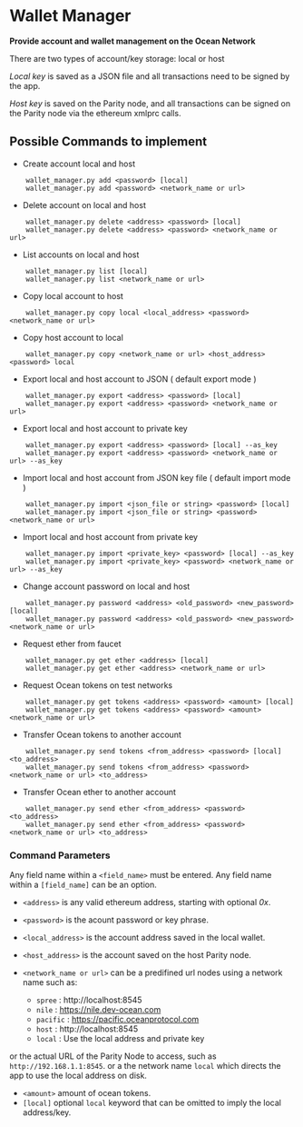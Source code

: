 # Wallet Manager

**Provide account and wallet management on the Ocean Network**

There are two types of account/key storage: local or host

*Local key* is saved as a JSON file and all transactions need to be signed by the app.

*Host key* is saved on the Parity node, and all transactions can be signed on the Parity node via the ethereum xmlprc calls.


## Possible Commands to implement

*  Create account local and host
```
    wallet_manager.py add <password> [local]
    wallet_manager.py add <password> <network_name or url>
```

*  Delete account on local and host
```
    wallet_manager.py delete <address> <password> [local]
    wallet_manager.py delete <address> <password> <network_name or url>
```

*  List accounts on local and host
```
    wallet_manager.py list [local]
    wallet_manager.py list <network_name or url>
```

*  Copy local account to host
```
    wallet_manager.py copy local <local_address> <password> <network_name or url>
```

*  Copy host account to local
```
    wallet_manager.py copy <network_name or url> <host_address> <password> local
```

*  Export local and host account to JSON ( default export mode )
```
    wallet_manager.py export <address> <password> [local]
    wallet_manager.py export <address> <password> <network_name or url>
```

*  Export local and host account to private key
```
    wallet_manager.py export <address> <password> [local] --as_key
    wallet_manager.py export <address> <password> <network_name or url> --as_key
```

*  Import local and host account from JSON key file ( default import mode )
```
    wallet_manager.py import <json_file or string> <password> [local]
    wallet_manager.py import <json_file or string> <password> <network_name or url>
```

*  Import local and host account from private key
```
    wallet_manager.py import <private_key> <password> [local] --as_key
    wallet_manager.py import <private_key> <password> <network_name or url> --as_key
```

*  Change account password on local and host
```
    wallet_manager.py password <address> <old_password> <new_password> [local]
    wallet_manager.py password <address> <old_password> <new_password> <network_name or url>
```

*  Request ether from faucet
```
    wallet_manager.py get ether <address> [local]
    wallet_manager.py get ether <address> <network_name or url>
```

*  Request Ocean tokens on test networks
```
    wallet_manager.py get tokens <address> <password> <amount> [local]
    wallet_manager.py get tokens <address> <password> <amount> <network_name or url>
```

*  Transfer Ocean tokens to another account
```
    wallet_manager.py send tokens <from_address> <password> [local] <to_address>
    wallet_manager.py send tokens <from_address> <password> <network_name or url> <to_address>
```

*  Transfer Ocean ether to another account
```
    wallet_manager.py send ether <from_address> <password> <to_address>
    wallet_manager.py send ether <from_address> <password> <network_name or url> <to_address>
```


### Command Parameters

Any field name within a `<field_name>` must be entered.
Any field name within a `[field_name]` can be an option.

*  `<address>` is any valid ethereum address, starting with optional _0x_.
*  `<password>` is the acount password or key phrase.
*  `<local_address>` is the account address saved in the local wallet.
*  `<host_address>` is the account saved on the host Parity node.
*  `<network_name or url>` can be a predifined url nodes using a network name such as:

    *  `spree`   : http://localhost:8545
    *  `nile`    : https://nile.dev-ocean.com
    *  `pacific` : https://pacific.oceanprotocol.com
    *  `host`    : http://localhost:8545
    *  `local`   : Use the local address and private key

or the actual URL of the Parity Node to access, such as `http://192.168.1.1:8545`.
or a the network name `local` which directs the app to use the local address on disk.

*  `<amount>` amount of ocean tokens.
*  `[local]` optional `local` keyword that can be omitted to imply the local address/key.
